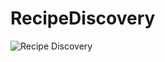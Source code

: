 # RecipeDiscovery
![Recipe Discovery](https://user-images.githubusercontent.com/60574717/203918248-8715a045-f864-4bba-be54-8c179dfbba15.jpg)
